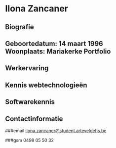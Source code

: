 Ilona Zancaner 
==============
Biografie
---------
**Geboortedatum:** 14 maart 1996  
**Woonplaats:** Mariakerke
Portfolio
---------
Werkervaring
------------
Kennis webtechnologieën
-----------------------
Softwarekennis
--------------
Contactinformatie
-----------------
###email
ilona.zancaner@student.arteveldehs.be

###gsm
0498 05 50 32